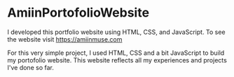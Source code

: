 # AmiinPortofolioWebsite
I developed this portfolio website using HTML, CSS, and JavaScript. To see the website visit https://amiinmuse.com


For this very simple project, I used HTML, CSS and a bit JavaScript to build my portofolio website. This website reflects all my experiences and projects I've done so far. 

